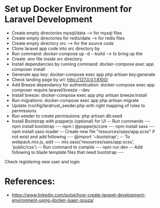 # Set up Docker Environment for Laravel Development
- Create empty directories mysql/data --> for mysql files
- Create empty directories for redis/data --> for redis files
- Create empty directory src --> for the source code
- Clone laravel app code into src directory by
- Run command: docker-compose up -d --build --> to bring up the 
- Create .env file inside src directory
- Install dependancies by running command: docker-compose exec app composer install
- Generate app key: docker-compose exec app php artisan key:generate
- Check landing page by url: http://127.0.0.1:8100/
- Add Breeze dependancy for authentication: docker-compose exec app composer require laravel/breeze --dev
- Install breeze: docker-compose exec app php artisan breeze:install
- Run migrations: docker-compose exec app php artisan migrate
- Update /config/laratrust_seeder.php with right mapping of roles to permissions
- Run seeder to create permissions: php artisan db:seed
- Install Bootstrap with popperjs (optional) for UI
-- Run commands
--- npm install bootstrap
--- npm i @popperjs/core
--- npm install sass
--- npm install sass-loader
-- Create new file "resources/sass/app.scss" if not exist and add following
--- @import '~bootstrap';
-- To webpack.mix.js, add
--- mix.sass('resources/sass/app.scss', 'public/css')
-- Run command to compile
--- npm run dev
-- Add following to blade template files that need bootstrap
--- <link href="{{ asset('css/app.css') }}" rel="stylesheet">


Check registering new user and login

# References:
- https://www.linkedin.com/pulse/how-create-laravel-development-environment-using-docker-isaac-souza/